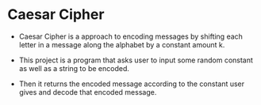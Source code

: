 # Caesar Cipher
- Caesar Cipher is a approach to encoding messages by shifting each letter in a message along the alphabet by a constant amount k. 

- This project is a program that asks user to input some random constant as well as a string to be encoded. 

- Then it returns the encoded message according to the constant user gives and decode that encoded message. 
